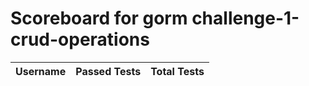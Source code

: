 # Scoreboard for gorm challenge-1-crud-operations

| Username   | Passed Tests | Total Tests |
|------------|--------------|-------------|

